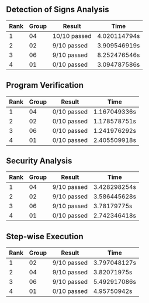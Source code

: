 ## Detection of Signs Analysis

| Rank | Group | Result       | Time         |
|------|-------|--------------|--------------|
| 1    | 04    | 10/10 passed | 4.020114794s |
| 2    | 02    | 9/10 passed  | 3.909546919s |
| 3    | 06    | 9/10 passed  | 8.252476546s |
| 4    | 01    | 0/10 passed  | 3.094787586s |
## Program Verification

| Rank | Group | Result      | Time         |
|------|-------|-------------|--------------|
| 1    | 04    | 0/10 passed | 1.167049336s |
| 2    | 02    | 0/10 passed | 1.178578751s |
| 3    | 06    | 0/10 passed | 1.241976292s |
| 4    | 01    | 0/10 passed | 2.405509918s |
## Security Analysis

| Rank | Group | Result      | Time         |
|------|-------|-------------|--------------|
| 1    | 04    | 9/10 passed | 3.428298254s |
| 2    | 02    | 9/10 passed | 3.586445628s |
| 3    | 06    | 9/10 passed | 3.78179775s  |
| 4    | 01    | 0/10 passed | 2.742346418s |
## Step-wise Execution

| Rank | Group | Result      | Time         |
|------|-------|-------------|--------------|
| 1    | 02    | 9/10 passed | 3.797048127s |
| 2    | 04    | 9/10 passed | 3.82071975s  |
| 3    | 06    | 9/10 passed | 5.492917086s |
| 4    | 01    | 0/10 passed | 4.95750942s  |
